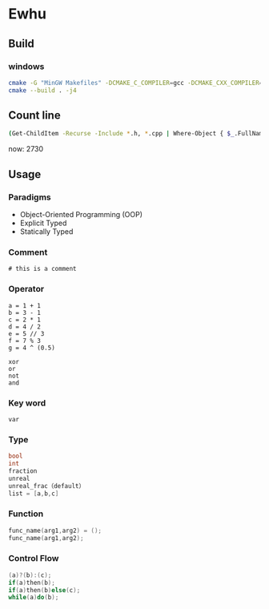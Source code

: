 # Ewhu
## Build
### windows
```bash
cmake -G "MinGW Makefiles" -DCMAKE_C_COMPILER=gcc -DCMAKE_CXX_COMPILER=g++ ..
cmake --build . -j4
```
## Count line
```bash
(Get-ChildItem -Recurse -Include *.h, *.cpp | Where-Object { $_.FullName -notmatch '\\(rapidjson|build)\\' } | Get-Content | Measure-Object -Line).Lines
```
now: 2730
## Usage
### Paradigms

* Object-Oriented Programming (OOP) 
* Explicit Typed
* Statically Typed

### Comment
```
# this is a comment
```

### Operator
```
a = 1 + 1
b = 3 - 1
c = 2 * 1
d = 4 / 2
e = 5 // 3
f = 7 % 3
g = 4 ^ (0.5)

xor
or
not
and
```

### Key word
```
var
```

### Type
```cpp
bool
int
fraction
unreal
unreal_frac（default）
list = [a,b,c]
```

### Function
```cpp
func_name(arg1,arg2) = ();
func_name(arg1,arg2);
```

### Control Flow
```cpp
(a)?(b):(c);
if(a)then(b);
if(a)then(b)else(c);
while(a)do(b);
```
